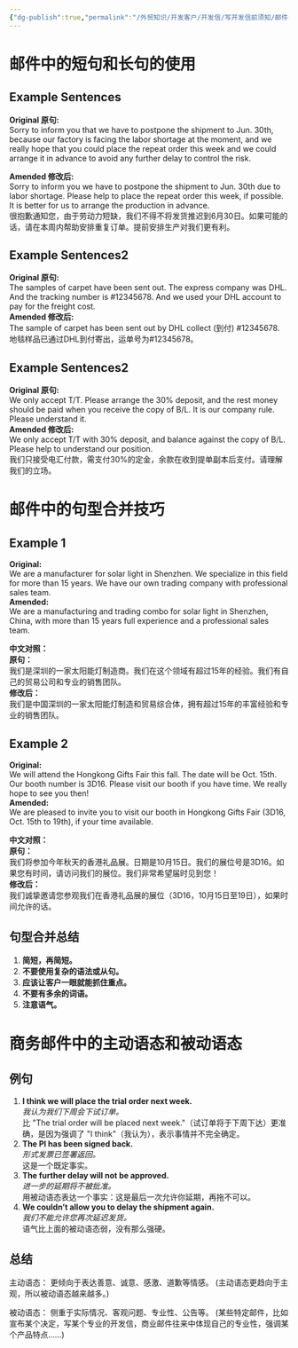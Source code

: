 ```yaml
---
{"dg-publish":true,"permalink":"/外贸知识/开发客户/开发信/写开发信前须知/邮件中的语法/"}
---
```



# 邮件中的短句和长句的使用

## Example Sentences

**Original 原句:**  
Sorry to inform you that we have to postpone the shipment to Jun. 30th, because our factory is facing the labor shortage at the moment, and we really hope that you could place the repeat order this week and we could arrange it in advance to avoid any further delay to control the risk.  

**Amended 修改后:**  
Sorry to inform you we have to postpone the shipment to Jun. 30th due to labor shortage. Please help to place the repeat order this week, if possible. It is better for us to arrange the production in advance.  
很抱歉通知您，由于劳动力短缺，我们不得不将发货推迟到6月30日。如果可能的话，请在本周内帮助安排重复订单。提前安排生产对我们更有利。

## Example Sentences2

**Original 原句:**  
The samples of carpet have been sent out. The express company was DHL. And the tracking number is #12345678. And we used your DHL account to pay for the freight cost.  
**Amended 修改后:**  
The sample of carpet has been sent out by DHL collect (到付) #12345678.  
地毯样品已通过DHL到付寄出，运单号为#12345678。

## Example Sentences2

**Original 原句:**  
We only accept T/T. Please arrange the 30% deposit, and the rest money should be paid when you receive the copy of B/L. It is our company rule. Please understand it.  
**Amended 修改后:**  
We only accept T/T with 30% deposit, and balance against the copy of B/L. Please help to understand our position.  
我们只接受电汇付款，需支付30%的定金，余款在收到提单副本后支付。请理解我们的立场。

# 邮件中的句型合并技巧

## Example 1

**Original:**  
We are a manufacturer for solar light in Shenzhen. We specialize in this field for more than 15 years. We have our own trading company with professional sales team.  
**Amended:**  
We are a manufacturing and trading combo for solar light in Shenzhen, China, with more than 15 years full experience and a professional sales team.

**中文对照：**  
**原句：**  
我们是深圳的一家太阳能灯制造商。我们在这个领域有超过15年的经验。我们有自己的贸易公司和专业的销售团队。  
**修改后：**  
我们是中国深圳的一家太阳能灯制造和贸易综合体，拥有超过15年的丰富经验和专业的销售团队。

## Example 2

**Original:**  
We will attend the Hongkong Gifts Fair this fall. The date will be Oct. 15th. Our booth number is 3D16. Please visit our booth if you have time. We really hope to see you then!  
**Amended:**  
We are pleased to invite you to visit our booth in Hongkong Gifts Fair (3D16, Oct. 15th to 19th), if your time available.

**中文对照：**  
**原句：**  
我们将参加今年秋天的香港礼品展。日期是10月15日。我们的展位号是3D16。如果您有时间，请访问我们的展位。我们非常希望届时见到您！  
**修改后：**  
我们诚挚邀请您参观我们在香港礼品展的展位（3D16，10月15日至19日），如果时间允许的话。

## 句型合并总结

1. **简短，再简短。**  
2. **不要使用复杂的语法或从句。**  
3. **应该让客户一眼就能抓住重点。**  
4. **不要有多余的词语。**  
5. **注意语气。**


# 商务邮件中的主动语态和被动语态

## 例句

1. **I think we will place the trial order next week.**  
   *我认为我们下周会下试订单。*  
   比 "The trial order will be placed next week."（试订单将于下周下达）更准确，是因为强调了 "I think"（我认为），表示事情并不完全确定。
2. **The PI has been signed back.**  
   *形式发票已签署返回。*  
   这是一个既定事实。
3. **The further delay will not be approved.**  
   *进一步的延期将不被批准。*  
   用被动语态表达一个事实：这是最后一次允许你延期，再拖不可以。
4. **We couldn’t allow you to delay the shipment again.**  
   *我们不能允许您再次延迟发货。*  
   语气比上面的被动语态弱，没有那么强硬。

## 总结

主动语态：
更倾向于表达善意、诚意、感激、道歉等情感。
(主动语态更趋向于主观，所以被动语态越来越多。)

被动语态：
侧重于实际情况、客观问题、专业性、公告等。
(某些特定邮件，比如宣布某个决定，写某个专业的开发信，商业邮件往来中体现自己的专业性，强调某个产品特点……)
